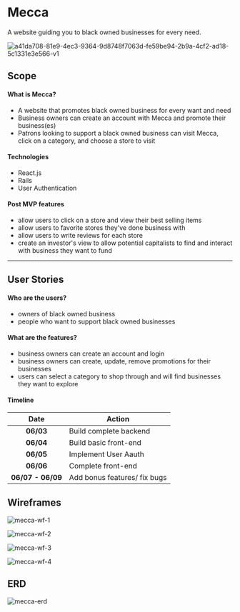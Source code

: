 # Mecca
A website guiding you to black owned businesses for every need.

![a41da708-81e9-4ec3-9364-9d8748f7063d-fe59be94-2b9a-4cf2-ad18-5c1331e3e566-v1](https://user-images.githubusercontent.com/44539157/60976553-e260da80-a2fb-11e9-978e-6d34ef67954f.png)

## Scope
#### What is Mecca?
- A website that promotes black owned business for every want and need
- Business owners can create an account with Mecca and promote their business(es)
- Patrons looking to support a black owned business can visit Mecca, click on a category, and choose a store to visit

#### Technologies
- React.js
- Rails
- User Authentication

#### Post MVP features
- allow users to click on a store and view their best selling items
- allow users to favorite stores they've done business with
- allow users to write reviews for each store
- create an investor's view to allow potential capitalists to find and interact with business they want to fund
---

## User Stories
#### Who are the users?
- owners of black owned business
- people  who want to support black owned businesses

#### What are the features?
- business owners can create an account and login
- business owners can create, update, remove promotions for their businesses
- users can select a category to shop through and will find businesses they want to explore

#### Timeline

| Date            | Action                                                                                                          |
|:-----------------:|-----------------------------------------------------------------------------------------------------------------|
| **06/03**    | Build complete backend             |
| **06/04**   | Build basic front-end          |                                                   |
| **06/05**    | Implement User Aauth                                                               |
| **06/06**    | Complete front-end           |
| **06/07 - 06/09**    | Add bonus features/ fix bugs         |


## Wireframes
![mecca-wf-1](https://media.git.generalassemb.ly/user/19645/files/51109100-85f6-11e9-93d0-d2b6c2ae5934)

![mecca-wf-2](https://media.git.generalassemb.ly/user/19645/files/81582f80-85f6-11e9-8566-f2c0829ca315)

![mecca-wf-3](https://media.git.generalassemb.ly/user/19645/files/8917d400-85f6-11e9-9c74-ba2706e42dd2)

![mecca-wf-4](https://media.git.generalassemb.ly/user/19645/files/96cd5980-85f6-11e9-8f3e-6e9d41f15e49)



## ERD
![mecca-erd](https://media.git.generalassemb.ly/user/19645/files/41914800-85f6-11e9-8290-4721541f81b5)
